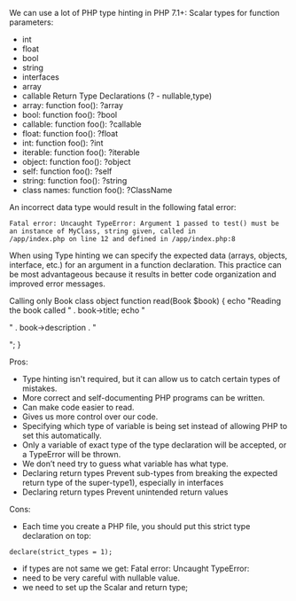We can use a lot of  PHP type hinting in PHP 7.1+:
Scalar types for function parameters:
- int
- float
- bool
- string
- interfaces
- array
- callable
Return Type Declarations (? - nullable,type)
- array: function foo(): ?array
- bool: function foo(): ?bool
- callable: function foo(): ?callable
- float: function foo(): ?float
- int: function foo(): ?int
- iterable: function foo(): ?iterable
- object: function foo(): ?object
- self: function foo(): ?self
- string: function foo(): ?string
- class names: function foo(): ?ClassName

An incorrect data type would result in the following fatal error:
```$xslt
Fatal error: Uncaught TypeError: Argument 1 passed to test() must be an instance of MyClass, string given, called in 
/app/index.php on line 12 and defined in /app/index.php:8
```

When using Type hinting we can specify the expected data (arrays, objects, interface, etc.) for an argument in a 
function declaration. This practice can be most advantageous because it results in better code organization and 
improved error messages.

Calling only Book class object
function read(Book $book)
{
    echo "Reading the book called " . book->title;
    echo "<p>" . book->description . "</p>";
}

Pros:
- Type hinting isn't required, but it can allow us to catch certain types of mistakes.
- More correct and self-documenting PHP programs can be written. 
- Can make code easier to read.
- Gives us more control over our code.
- Specifying which type of variable is being set instead of allowing PHP to set this automatically. 
- Only a variable of exact type of the type declaration will be accepted, or a TypeError will be thrown.
- We don’t need try to guess what variable has what type.
- Declaring return types Prevent sub-types from breaking the expected return type of the super-type1), especially in interfaces
- Declaring return types Prevent unintended return values

Cons:
- Each time you create a PHP file, you should put this strict type declaration on top:
```$xslt
declare(strict_types = 1);
```
- if types are not same we get: Fatal error: Uncaught TypeError: 
- need to be very careful with nullable value.
- we need to set up the Scalar and return type;

